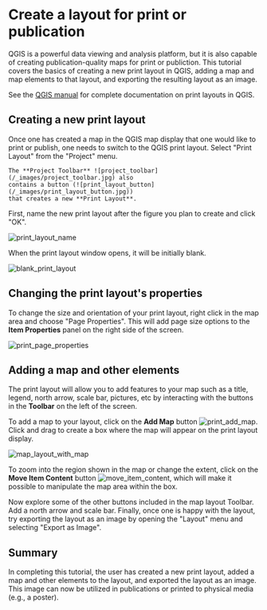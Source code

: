 # Create a layout for print or publication

QGIS is a powerful data viewing and analysis platform, but it is also capable of
creating publication-quality maps for print or publiction. This tutorial covers
the basics of creating a new print layout in QGIS, adding a map and map elements
to that layout, and exporting the resulting layout as an image.

See the [QGIS
manual](https://docs.qgis.org/3.16/en/docs/training_manual/map_composer/map_composer.html)
for complete documentation on print layouts in QGIS.


##  Creating a new print layout

Once one has created a map in the QGIS map display that one would like to print
or publish, one needs to switch to the QGIS print layout. Select "Print Layout"
from the "Project" menu.

```{note}
The **Project Toolbar** ![project_toolbar](/_images/project_toolbar.jpg) also
contains a button (![print_layout_button](/_images/print_layout_button.jpg))
that creates a new **Print Layout**.
```

First, name the new print layout after the figure you plan to create and click
"OK".

![print_layout_name](/_images/print_layout_name.jpg)

When the print layout window opens, it will be initially blank.

![blank_print_layout](/_images/blank_print_layout.jpg)

## Changing the print layout's properties

To change the size and orientation of your print layout, right click in the map
area and choose "Page Properties". This will add page size options to the **Item
Properties** panel on the right side of the screen.

![print_page_properties](/_images/print_page_properties.jpg)

## Adding a map and other elements

The print layout will allow you to add features to your map such as a title,
legend, north arrow, scale bar, pictures, etc by interacting with the buttons in
the **Toolbar** on the left of the screen.

To add a map to your layout, click on the **Add Map** button
![print_add_map](/_images/print_add_map.jpg). Click and drag to create a box
where the map will appear on the print layout display.

![map_layout_with_map](/_images/map_layout_with_map.jpg)

To zoom into the region shown in the map or change the extent, click on the
**Move Item Content** button
![move_item_content](/_images/move_item_content.jpg), which will make it
possible to manipulate the map area within the box.

Now explore some of the other buttons included in the map layout Toolbar. Add a
north arrow and scale bar. Finally, once one is happy with the layout, try
exporting the layout as an image by opening the "Layout" menu and selecting
"Export as Image".

## Summary

In completing this tutorial, the user has created a new print layout, added a
map and other elements to the layout, and exported the layout as an image. This
image can now be utilized in publications or printed to physical media (e.g., a
poster).
